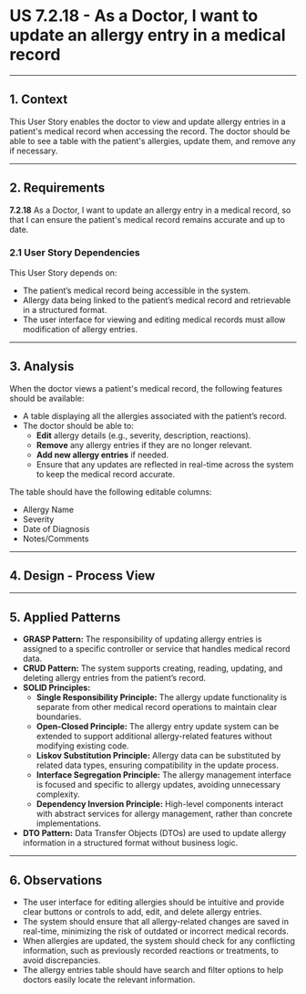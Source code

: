# US 7.2.18 - As a Doctor, I want to update an allergy entry in a medical record

---

## 1. Context

This User Story enables the doctor to view and update allergy entries in a patient's medical record when accessing the record. The doctor should be able to see a table with the patient's allergies, update them, and remove any if necessary.

---

## 2. Requirements

**7.2.18** As a Doctor, I want to update an allergy entry in a medical record, so that I can ensure the patient's medical record remains accurate and up to date.

### 2.1 User Story Dependencies

This User Story depends on:
- The patient’s medical record being accessible in the system.
- Allergy data being linked to the patient’s medical record and retrievable in a structured format.
- The user interface for viewing and editing medical records must allow modification of allergy entries.

---

## 3. Analysis

When the doctor views a patient's medical record, the following features should be available:
- A table displaying all the allergies associated with the patient’s record.
- The doctor should be able to:
  - **Edit** allergy details (e.g., severity, description, reactions).
  - **Remove** any allergy entries if they are no longer relevant.
  - **Add new allergy entries** if needed.
  - Ensure that any updates are reflected in real-time across the system to keep the medical record accurate.

The table should have the following editable columns:
- Allergy Name
- Severity
- Date of Diagnosis
- Notes/Comments

---

## 4. Design - Process View


---

## 5. Applied Patterns

- **GRASP Pattern:** The responsibility of updating allergy entries is assigned to a specific controller or service that handles medical record data.
- **CRUD Pattern:** The system supports creating, reading, updating, and deleting allergy entries from the patient’s record.
- **SOLID Principles:**
  - **Single Responsibility Principle:** The allergy update functionality is separate from other medical record operations to maintain clear boundaries.
  - **Open-Closed Principle:** The allergy entry update system can be extended to support additional allergy-related features without modifying existing code.
  - **Liskov Substitution Principle:** Allergy data can be substituted by related data types, ensuring compatibility in the update process.
  - **Interface Segregation Principle:** The allergy management interface is focused and specific to allergy updates, avoiding unnecessary complexity.
  - **Dependency Inversion Principle:** High-level components interact with abstract services for allergy management, rather than concrete implementations.
- **DTO Pattern:** Data Transfer Objects (DTOs) are used to update allergy information in a structured format without business logic.

---

## 6. Observations

- The user interface for editing allergies should be intuitive and provide clear buttons or controls to add, edit, and delete allergy entries.
- The system should ensure that all allergy-related changes are saved in real-time, minimizing the risk of outdated or incorrect medical records.
- When allergies are updated, the system should check for any conflicting information, such as previously recorded reactions or treatments, to avoid discrepancies.
- The allergy entries table should have search and filter options to help doctors easily locate the relevant information.